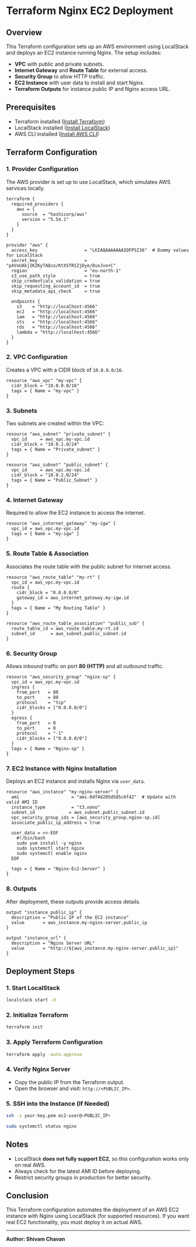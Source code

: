# Terraform Nginx EC2 Deployment

## Overview
This Terraform configuration sets up an AWS environment using LocalStack and deploys an EC2 instance running Nginx. The setup includes:
- **VPC** with public and private subnets.
- **Internet Gateway** and **Route Table** for external access.
- **Security Group** to allow HTTP traffic.
- **EC2 Instance** with user data to install and start Nginx.
- **Terraform Outputs** for instance public IP and Nginx access URL.

## Prerequisites
- Terraform installed ([Install Terraform](https://developer.hashicorp.com/terraform/tutorials/aws-get-started/install-cli))
- LocalStack installed ([Install LocalStack](https://docs.localstack.cloud/getting-started/installation/))
- AWS CLI installed ([Install AWS CLI](https://aws.amazon.com/cli/))

## Terraform Configuration

### 1. Provider Configuration
The AWS provider is set up to use LocalStack, which simulates AWS services locally.
```hcl
terraform {
  required_providers {
    aws = {
      source  = "hashicorp/aws"
      version = "5.54.1"
    }
  }
}

provider "aws" {
  access_key                  = "LKIAQAAAAAAAIOFPSI36"  # Dummy values for LocalStack
  secret_key                  = "p4VoUAkjIKZKyTAQco/KtX5fRIZjDye/DuxJvo+C"
  region                      = "eu-north-1"
  s3_use_path_style           = true
  skip_credentials_validation = true
  skip_requesting_account_id  = true
  skip_metadata_api_check     = true

  endpoints {
    s3    = "http://localhost:4566"
    ec2   = "http://localhost:4566"
    iam   = "http://localhost:4566"
    sts   = "http://localhost:4566"
    rds   = "http://localhost:4566"
    lambda = "http://localhost:4566"
  }
}
```

### 2. VPC Configuration
Creates a VPC with a CIDR block of `10.0.0.0/16`.
```hcl
resource "aws_vpc" "my-vpc" {
  cidr_block = "10.0.0.0/16"
  tags = { Name = "my-vpc" }
}
```

### 3. Subnets
Two subnets are created within the VPC:
```hcl
resource "aws_subnet" "private_subnet" {
  vpc_id     = aws_vpc.my-vpc.id
  cidr_block = "10.0.1.0/24"
  tags = { Name = "Private_subnet" }
}

resource "aws_subnet" "public_subnet" {
  vpc_id     = aws_vpc.my-vpc.id
  cidr_block = "10.0.2.0/24"
  tags = { Name = "Public_Subnet" }
}
```

### 4. Internet Gateway
Required to allow the EC2 instance to access the internet.
```hcl
resource "aws_internet_gateway" "my-igw" {
  vpc_id = aws_vpc.my-vpc.id
  tags = { Name = "my-igw" }
}
```

### 5. Route Table & Association
Associates the route table with the public subnet for internet access.
```hcl
resource "aws_route_table" "my-rt" {
  vpc_id = aws_vpc.my-vpc.id
  route {
    cidr_block = "0.0.0.0/0"
    gateway_id = aws_internet_gateway.my-igw.id
  }
  tags = { Name = "My Routing Table" }
}

resource "aws_route_table_association" "public_sub" {
  route_table_id = aws_route_table.my-rt.id
  subnet_id      = aws_subnet.public_subnet.id
}
```

### 6. Security Group
Allows inbound traffic on port **80 (HTTP)** and all outbound traffic.
```hcl
resource "aws_security_group" "nginx-sp" {
  vpc_id = aws_vpc.my-vpc.id
  ingress {
    from_port   = 80
    to_port     = 80
    protocol    = "tcp"
    cidr_blocks = ["0.0.0.0/0"]
  }
  egress {
    from_port   = 0
    to_port     = 0
    protocol    = "-1"
    cidr_blocks = ["0.0.0.0/0"]
  }
  tags = { Name = "Nginx-sp" }
}
```

### 7. EC2 Instance with Nginx Installation
Deploys an EC2 instance and installs Nginx via `user_data`.
```hcl
resource "aws_instance" "my-nginx-server" {
  ami                    = "ami-0df4d205d505c6f42"  # Update with valid AMI ID
  instance_type          = "t3.nano"
  subnet_id             = aws_subnet.public_subnet.id
  vpc_security_group_ids = [aws_security_group.nginx-sp.id]
  associate_public_ip_address = true

  user_data = <<-EOF
    #!/bin/bash
    sudo yum install -y nginx
    sudo systemctl start nginx
    sudo systemctl enable nginx
  EOF

  tags = { Name = "Nginx-Ec2-Server" }
}
```

### 8. Outputs
After deployment, these outputs provide access details.
```hcl
output "instance_public_ip" {
  description = "Public IP of the EC2 instance"
  value       = aws_instance.my-nginx-server.public_ip
}

output "instance_url" {
  description = "Nginx Server URL"
  value       = "http://${aws_instance.my-nginx-server.public_ip}"
}
```

## Deployment Steps

### **1. Start LocalStack**
```bash
localstack start -d
```

### **2. Initialize Terraform**
```bash
terraform init
```

### **3. Apply Terraform Configuration**
```bash
terraform apply -auto-approve
```

### **4. Verify Nginx Server**
- Copy the public IP from the Terraform output.
- Open the browser and visit: `http://<PUBLIC_IP>`.

### **5. SSH into the Instance (If Needed)**
```bash
ssh -i your-key.pem ec2-user@<PUBLIC_IP>
```
```bash
sudo systemctl status nginx
```

## Notes
- LocalStack **does not fully support EC2**, so this configuration works only on real AWS.
- Always check for the latest AMI ID before deploying.
- Restrict security groups in production for better security.

## Conclusion
This Terraform configuration automates the deployment of an AWS EC2 instance with Nginx using LocalStack (for supported resources). If you want real EC2 functionality, you must deploy it on actual AWS.

---
**Author: Shivam Chavan**

